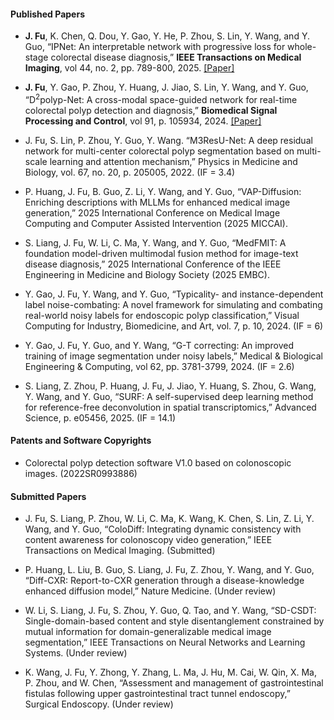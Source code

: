 #### Published Papers

- <strong>J. Fu</strong>, K. Chen, Q. Dou, Y. Gao, Y. He, P. Zhou, S. Lin, Y. Wang, and Y. Guo, “IPNet: An interpretable network with progressive loss for whole-stage colorectal disease diagnosis,” <strong>IEEE Transactions on Medical Imaging</strong>, vol 44, no. 2, pp. 789-800, 2025. [[Paper]](https://ieeexplore.ieee.org/abstract/document/10684448)

- <strong>J. Fu</strong>, Y. Gao, P. Zhou, Y. Huang, J. Jiao, S. Lin, Y. Wang, and Y. Guo, “D<sup>2</sup>polyp-Net: A cross-modal space-guided network for real-time colorectal polyp detection and diagnosis,” <strong>Biomedical Signal Processing and Control</strong>, vol 91, p. 105934, 2024. [[Paper]](https://www.sciencedirect.com/science/article/pii/S1746809423013678)

- J. Fu, S. Lin, P. Zhou, Y. Guo, Y. Wang. “M3ResU-Net: A deep residual network for multi-center colorectal polyp segmentation based on multi-scale learning and attention mechanism,” Physics in Medicine and Biology, vol. 67, no. 20, p. 205005, 2022. (IF = 3.4)

- P. Huang, J. Fu, B. Guo, Z. Li, Y. Wang, and Y. Guo, “VAP-Diffusion: Enriching descriptions with MLLMs for enhanced medical image generation,” 2025 International Conference on Medical Image Computing and Computer Assisted Intervention (2025 MICCAI).

- S. Liang, J. Fu, W. Li, C. Ma, Y. Wang, and Y. Guo, “MedFMIT: A foundation model-driven multimodal fusion method for image-text disease diagnosis,” 2025 International Conference of the IEEE Engineering in Medicine and Biology Society (2025 EMBC).

- Y. Gao, J. Fu, Y. Wang, and Y. Guo, “Typicality- and instance-dependent label noise-combating: A novel framework for simulating and combating real-world noisy labels for endoscopic polyp classification,” Visual Computing for Industry, Biomedicine, and Art, vol. 7, p. 10, 2024. (IF = 6)

- Y. Gao, J. Fu, Y. Guo, and Y. Wang, “G-T correcting: An improved training of image segmentation under noisy labels,” Medical & Biological Engineering & Computing, vol 62, pp. 3781-3799, 2024. (IF = 2.6)

- S. Liang, Z. Zhou, P. Huang, J. Fu, J. Jiao, Y. Huang, S. Zhou, G. Wang, Y. Wang, and Y. Guo, “SURF: A self-supervised deep learning method for reference-free deconvolution in spatial transcriptomics,” Advanced Science, p. e05456, 2025. (IF = 14.1)

#### Patents and Software Copyrights

- Colorectal polyp detection software V1.0 based on colonoscopic images. (2022SR0993886)

#### Submitted Papers

- J. Fu, S. Liang, P. Zhou, W. Li, C. Ma, K. Wang, K. Chen, S. Lin, Z. Li, Y. Wang, and Y. Guo, “ColoDiff: Integrating dynamic consistency with content awareness for colonoscopy video generation,” IEEE Transactions on Medical Imaging. (Submitted)

- P. Huang, L. Liu, B. Guo, S. Liang, J. Fu, Z. Zhou, Y. Wang, and Y. Guo, “Diff-CXR: Report-to-CXR generation through a disease-knowledge enhanced diffusion model,” Nature Medicine. (Under review)

- W. Li, S. Liang, J. Fu, S. Zhou, Y. Guo, Q. Tao, and Y. Wang, “SD-CSDT: Single-domain-based content and style disentanglement constrained by mutual information for domain-generalizable medical image segmentation,” IEEE Transactions on Neural Networks and Learning Systems. (Under review)

- K. Wang, J. Fu, Y. Zhong, Y. Zhang, L. Ma, J. Hu, M. Cai, W. Qin, X. Ma, P. Zhou, and W. Chen, “Assessment and management of gastrointestinal fistulas following upper gastrointestinal tract tunnel endoscopy,” Surgical Endoscopy. (Under review)
